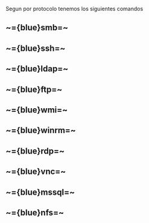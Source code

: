 
Segun por protocolo tenemos los siguientes comandos



## ~={blue}smb=~
## ~={blue}ssh=~
## ~={blue}ldap=~
## ~={blue}ftp=~
## ~={blue}wmi=~
## ~={blue}winrm=~
## ~={blue}rdp=~
## ~={blue}vnc=~
## ~={blue}mssql=~
## ~={blue}nfs=~